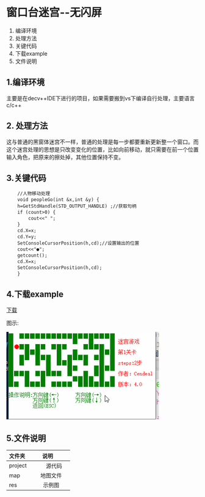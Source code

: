 # 窗口台迷宫--无闪屏

 1. 编译环境
 2. 处理方法
 3. 关键代码
 4. 下载example
 5. 文件说明
## 1.编译环境
主要是在decv++IDE下进行的项目，如果需要搬到vs下编译自行处理，主要语言c/c++
## 2. 处理方法
这与普通的黑窗体迷宫不一样，普通的处理是每一步都要重新更新整一个窗口。而这个迷宫处理的思想是只改变变化的位置，比如向前移动，就只需要在前一个位置输入角色，把原来的擦处掉，其他位置保持不变。
## 3.关键代码
```
    //人物移动处理
    void peopleGo(int &x,int &y) {
	h=GetStdHandle(STD_OUTPUT_HANDLE) ;//获取句柄
	if (count>0) {
		cout<<" ";
	}
	cd.X=x;
	cd.Y=y;
	SetConsoleCursorPosition(h,cd);//设置输出的位置
	cout<<"●";
	getcount();
	cd.X=x;
	SetConsoleCursorPosition(h,cd);
	} 
```
## 4.下载example
[下载](https://raw.githubusercontent.com/Cendeal/migong/project/migong.7z)

图示:

![pic](https://github.com/Cendeal/migong/blob/project/res/migong.gif)
## 5.文件说明
| 文件夹        | 说明          |  
| ------------- |:-------------:| 
| project    | 源代码| 
| map     | 地图文件    |
| res    | 示例图    |  

